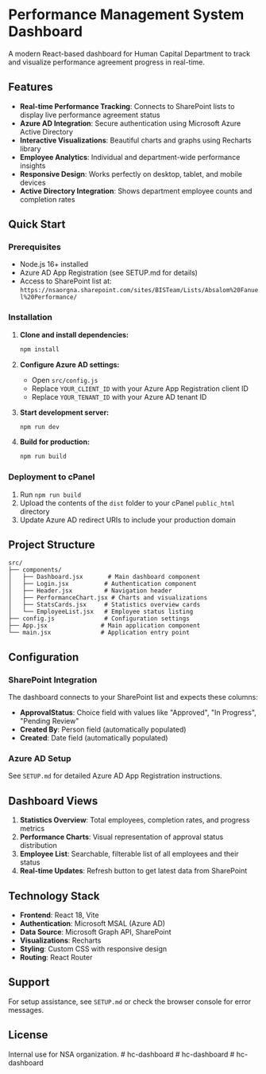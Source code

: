 # Performance Management System Dashboard

A modern React-based dashboard for Human Capital Department to track and visualize performance agreement progress in real-time.

## Features

- **Real-time Performance Tracking**: Connects to SharePoint lists to display live performance agreement status
- **Azure AD Integration**: Secure authentication using Microsoft Azure Active Directory
- **Interactive Visualizations**: Beautiful charts and graphs using Recharts library
- **Employee Analytics**: Individual and department-wide performance insights
- **Responsive Design**: Works perfectly on desktop, tablet, and mobile devices
- **Active Directory Integration**: Shows department employee counts and completion rates

## Quick Start

### Prerequisites
- Node.js 16+ installed
- Azure AD App Registration (see SETUP.md for details)
- Access to SharePoint list at: `https://nsaorgna.sharepoint.com/sites/BISTeam/Lists/Absalom%20Fanuel%20Performance/`

### Installation

1. **Clone and install dependencies:**
   ```bash
   npm install
   ```

2. **Configure Azure AD settings:**
   - Open `src/config.js`
   - Replace `YOUR_CLIENT_ID` with your Azure App Registration client ID
   - Replace `YOUR_TENANT_ID` with your Azure AD tenant ID

3. **Start development server:**
   ```bash
   npm run dev
   ```

4. **Build for production:**
   ```bash
   npm run build
   ```

### Deployment to cPanel

1. Run `npm run build`
2. Upload the contents of the `dist` folder to your cPanel `public_html` directory
3. Update Azure AD redirect URIs to include your production domain

## Project Structure

```
src/
├── components/
│   ├── Dashboard.jsx       # Main dashboard component
│   ├── Login.jsx          # Authentication component
│   ├── Header.jsx         # Navigation header
│   ├── PerformanceChart.jsx # Charts and visualizations
│   ├── StatsCards.jsx     # Statistics overview cards
│   └── EmployeeList.jsx   # Employee status listing
├── config.js              # Configuration settings
├── App.jsx               # Main application component
└── main.jsx              # Application entry point
```

## Configuration

### SharePoint Integration
The dashboard connects to your SharePoint list and expects these columns:
- **ApprovalStatus**: Choice field with values like "Approved", "In Progress", "Pending Review"
- **Created By**: Person field (automatically populated)
- **Created**: Date field (automatically populated)

### Azure AD Setup
See `SETUP.md` for detailed Azure AD App Registration instructions.

## Dashboard Views

1. **Statistics Overview**: Total employees, completion rates, and progress metrics
2. **Performance Charts**: Visual representation of approval status distribution
3. **Employee List**: Searchable, filterable list of all employees and their status
4. **Real-time Updates**: Refresh button to get latest data from SharePoint

## Technology Stack

- **Frontend**: React 18, Vite
- **Authentication**: Microsoft MSAL (Azure AD)
- **Data Source**: Microsoft Graph API, SharePoint
- **Visualizations**: Recharts
- **Styling**: Custom CSS with responsive design
- **Routing**: React Router

## Support

For setup assistance, see `SETUP.md` or check the browser console for error messages.

## License

Internal use for NSA organization.
#   h c - d a s h b o a r d  
 #   h c - d a s h b o a r d  
 #   h c - d a s h b o a r d  
 